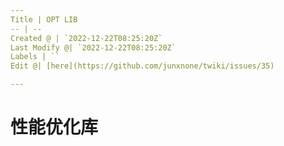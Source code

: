 ```yaml
---
Title | OPT LIB
-- | --
Created @ | `2022-12-22T08:25:20Z`
Last Modify @| `2022-12-22T08:25:20Z`
Labels | ``
Edit @| [here](https://github.com/junxnone/twiki/issues/35)

---
```

# 性能优化库
